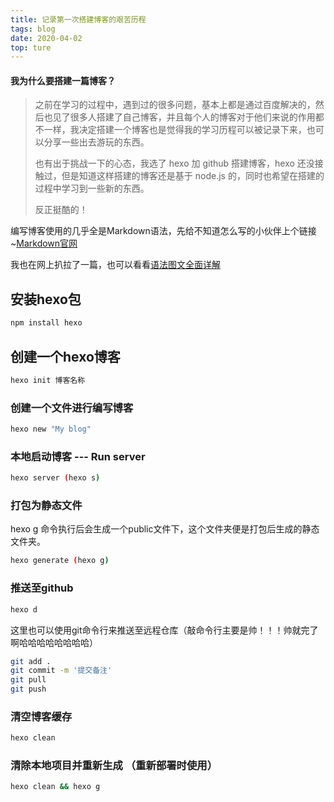 ```yaml
---
title: 记录第一次搭建博客的艰苦历程
tags: blog
date: 2020-04-02
top: ture
---
```


#### 我为什么要搭建一篇博客？

> 之前在学习的过程中，遇到过的很多问题，基本上都是通过百度解决的，然后也见了很多人搭建了自己博客，并且每个人的博客对于他们来说的作用都不一样，我决定搭建一个博客也是觉得我的学习历程可以被记录下来，也可以分享一些出去游玩的东西。
> 
> 也有出于挑战一下的心态，我选了 hexo 加 github 搭建博客，hexo 还没接触过，但是知道这样搭建的博客还是基于 node.js 的，同时也希望在搭建的过程中学习到一些新的东西。
> 
> 反正挺酷的！

编写博客使用的几乎全是Markdown语法，先给不知道怎么写的小伙伴上个链接~[Markdown官网](http://markdown.p2hp.com/basic-syntax/)

我也在网上扒拉了一篇，也可以看看[语法图文全面详解](<https://blog.csdn.net/u014061630/article/details/81359144?ops_request_misc=%257B%2522request%255Fid%2522%253A%2522168967454716800197084944%2522%252C%2522scm%2522%253A%252220140713.130102334..%2522%257D&request_id=168967454716800197084944&biz_id=0&utm_medium=distribute.pc_chrome_plugin_search_result.none-task-blog-2~all~top_positive~default-1-81359144-null-null.nonecase&utm_term=markdown%E8%AF%AD%E6%B3%95&spm=1018.2226.3001.4187>)

<!-- more -->

## 安装hexo包

``` bash
npm install hexo
```

## 创建一个hexo博客

``` bash
hexo init 博客名称
```

### 创建一个文件进行编写博客

``` bash
hexo new "My blog"
```

### 本地启动博客 --- Run server

``` bash
hexo server (hexo s)
```

### 打包为静态文件
hexo g 命令执行后会生成一个public文件下，这个文件夹便是打包后生成的静态文件夹。
``` bash
hexo generate (hexo g)
```

### 推送至github

``` bash
hexo d
```
这里也可以使用git命令行来推送至远程仓库（敲命令行主要是帅！！！帅就完了啊哈哈哈哈哈哈哈哈）
```bash
git add .
git commit -m '提交备注'
git pull
git push
```


### 清空博客缓存

``` bash
hexo clean
```

### 清除本地项目并重新生成 （重新部署时使用）

``` bash
hexo clean && hexo g
```

